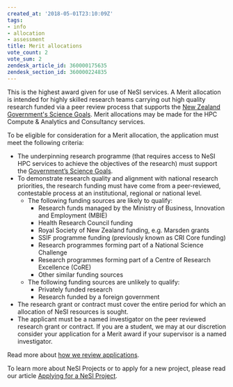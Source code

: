 ```yaml
---
created_at: '2018-05-01T23:10:09Z'
tags:
- info
- allocation
- assessment
title: Merit allocations
vote_count: 2
vote_sum: 2
zendesk_article_id: 360000175635
zendesk_section_id: 360000224835
---
```


This is the highest award given for use of NeSI services. A Merit
allocation is intended for highly skilled research teams carrying out
high quality research funded via a peer review process that supports the
[New Zealand Government's Science
Goals](https://www.mbie.govt.nz/science-and-technology/science-and-innovation/funding-information-and-opportunities/national-statement-of-science-investment/).
Merit allocations may be made for the HPC Compute & Analytics and
Consultancy services.

To be eligible for consideration for a Merit allocation, the application
must meet the following criteria:

- The underpinning research programme (that requires access to NeSI
    HPC services to achieve the objectives of the research) must support
    the [Government’s Science
    Goals](https://www.mbie.govt.nz/science-and-technology/science-and-innovation/funding-information-and-opportunities/national-statement-of-science-investment/).
- To demonstrate research quality and alignment with national research
    priorities, the research funding must have come from a
    peer-reviewed, contestable process at an institutional, regional or
    national level.
    - The following funding sources are likely to qualify:
        - Research funds managed by the Ministry of Business,
            Innovation and Employment (MBIE)
        - Health Research Council funding
        - Royal Society of New Zealand funding, e.g. Marsden grants
        - SSIF programme funding (previously known as CRI Core funding)
        - Research programmes forming part of a National Science
            Challenge
        - Research programmes forming part of a Centre of Research
            Excellence (CoRE)
        - Other similar funding sources
    - The following funding sources are unlikely to qualify:
        - Privately funded research
        - Research funded by a foreign government
- The research grant or contract must cover the entire period for
    which an allocation of NeSI resources is sought.
- The applicant must be a named investigator on the peer reviewed
    research grant or contract. If you are a student, we may at our
    discretion consider your application for a Merit award if your
    supervisor is a named investigator.

Read more about [how we review
applications](../../General/Policy/How_we_review_applications.md).

To learn more about NeSI Projects or to apply for a new project, please
read our article [Applying for a NeSI Project](../../Getting_Started/Accounts-Projects_and_Allocations/Applying_for_a_new_project.md).
